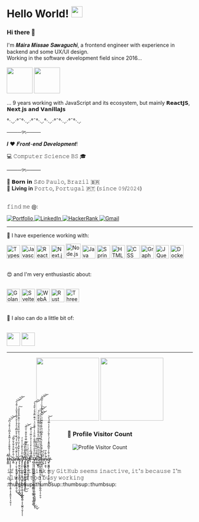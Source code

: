 <!-- in your header -->
<link rel="stylesheet" href="https://cdn.jsdelivr.net/gh/devicons/devicon@latest/devicon.min.css">

# Hello World! <img src="https://media.tenor.com/CKA21kCjN3QAAAAi/ali-yalniz-world-is-spinning.gif" width="30px">
### Hi there 👋

<p>
   I'm 𝑴𝒂́𝒊𝒓𝒂 𝑴𝒊𝒔𝒔𝒂𝒆 𝑺𝒂𝒘𝒂𝒈𝒖𝒄𝒉𝒊, a frontend engineer with experience in backend and some UX/UI design. </br>
   Working in the software development field since 2016...  </br></br>
   
   <img src="https://media.tenor.com/uPKBSSYU8BcAAAAj/computer-pixel.gif" width="70px"> 
   <img src="https://media.tenor.com/s1PTNnkaSQsAAAAi/js-java-script.gif" width="70px"> 

   ... 9 years working with JavaScript and its ecosystem, but mainly 𝗥𝗲𝗮𝗰𝘁𝗝𝗦, 𝗡𝗲𝘅𝘁.𝗷𝘀 𝗮𝗻𝗱 𝗩𝗮𝗻𝗶𝗹𝗹𝗮𝗝𝘀

   °·.¸.·°¯°·.¸.·°¯°·.¸.°·.¸.·°¯°·.¸.·°¯°·.¸.
 </p>
 <p>
    ────୨ৎ────
 </p>

𝑰 ❤️ 𝑭𝒓𝒐𝒏𝒕-𝒆𝒏𝒅 𝑫𝒆𝒗𝒆𝒍𝒐𝒑𝒎𝒆𝒏𝒕!

:computer: 𝙲𝚘𝚖𝚙𝚞𝚝𝚎𝚛 𝚂𝚌𝚒𝚎𝚗𝚌𝚎 𝙱𝚂 🎓  </br>

 <p>
    ────୨ৎ────
 </p>


:hatching_chick: 𝗕𝗼𝗿𝗻 𝗶𝗻 𝚂𝚊̃𝚘 𝙿𝚊𝚞𝚕𝚘, 𝙱𝚛𝚊𝚣𝚒𝚕 🇧🇷  </br>
:pushpin: 𝐋𝐢𝐯𝐢𝐧𝐠 𝐢𝐧 𝙿𝚘𝚛𝚝𝚘, 𝙿𝚘𝚛𝚝𝚞𝚐𝚊𝚕 🇵🇹 (𝚜𝚒𝚗𝚌𝚎 𝟶𝟿/𝟸𝟶𝟸𝟺)  </br> </br>

𝚏𝚒𝚗𝚍 𝚖𝚎 @͎:

<a href="https://sawastudio.me">![Portfolio](https://img.shields.io/badge/Portfolio-%23000000.svg?style=for-the-badge&logo=firefox&logoColor=#FF7139) </a> <a href="https://www.linkedin.com/in/missae-sawaguchi/">![LinkedIn](https://img.shields.io/badge/linkedin-%230077B5.svg?style=for-the-badge&logo=linkedin&logoColor=white) </a> <a href="https://www.hackerrank.com/profile/missae_sawaguchi">![HackerRank](https://img.shields.io/badge/-Hackerrank-2EC866?style=for-the-badge&logo=HackerRank&logoColor=white) </a> <a href="mailto:missae.sawaguchi@gmail.com">![Gmail](https://img.shields.io/badge/Gmail-D14836?style=for-the-badge&logo=gmail&logoColor=white)</a> 

---
💼 I have experience working with:

<p>          
  <img src="https://cdn.jsdelivr.net/gh/devicons/devicon/icons/typescript/typescript-original.svg" height="36" alt="Typescript" title="Typescript"/>
  <img src="https://cdn.jsdelivr.net/gh/devicons/devicon/icons/javascript/javascript-original.svg" height="36" alt="Javascript" title="Javascript"/>
  <img src="https://cdn.jsdelivr.net/gh/devicons/devicon/icons/react/react-original.svg" height="36" alt="ReactJS" title="ReactJS"/>
  <img src="https://github.com/up-for-grabs/up-for-grabs.net/assets/139565234/53ea0a94-f08f-422f-8b88-9cee8737c53e" height="36" alt="Next.js" title="Next.js"/>       
  <img src="https://cdn.jsdelivr.net/gh/devicons/devicon/icons/nodejs/nodejs-original.svg" height="40" alt="Node.js" title="Node.js"/>
  <img src="https://cdn.jsdelivr.net/gh/devicons/devicon/icons/java/java-original.svg" height="36" alt="Java" title="Java"/>
  <img src="https://cdn.jsdelivr.net/gh/devicons/devicon/icons/spring/spring-original.svg" height="36" alt="Spring" title="Spring"/>
  <img src="https://cdn.jsdelivr.net/gh/devicons/devicon/icons/html5/html5-original.svg" height="36" alt="HTML" title="HTML"/>
  <img src="https://cdn.jsdelivr.net/gh/devicons/devicon/icons/css3/css3-original.svg" height="36" alt="CSS" title="CSS"/>
  <img width="36" src="https://user-images.githubusercontent.com/25181517/192107856-aa92c8b1-b615-47c3-9141-ed0d29a90239.png" alt="GraphQL" title="GraphQL"/>
  <img src="https://cdn.jsdelivr.net/gh/devicons/devicon/icons/jquery/jquery-original.svg" height="36" alt="JQuery" title="Jquery"/>     
  <img src="https://cdn.jsdelivr.net/gh/devicons/devicon/icons/docker/docker-plain.svg" height="36" alt="Docker" title="Docker"/>    
</p>
<br>
😍 and I'm very enthusiastic about:
<p>
  <br>
  <img width="36" src="https://cdn.jsdelivr.net/gh/devicons/devicon@latest/icons/go/go-original.svg" alt="Golang" title="Golang"/>
  <img width="36" src="https://cdn.jsdelivr.net/gh/devicons/devicon/icons/svelte/svelte-original.svg" alt="Svelte" title="Svelte"/>
  <img width="36" height="36" src="https://user-images.githubusercontent.com/25181517/188324036-d704ac9a-6e61-4722-b978-254b25b61bed.png" alt="WebAssembly" title="WebAssembly"/>
  <img width="36" height="36" src="https://github.com/up-for-grabs/up-for-grabs.net/assets/139565234/bf1c680b-e389-4619-ad37-04016bee7430" alt="Rust" title="Rust" style="background:white"/>
  <img width="36" height="36" src="https://github.com/up-for-grabs/up-for-grabs.net/assets/139565234/79e7b8db-5590-4bd2-b27a-c9d376c9489b" background="white" alt="Three.js" title="Three.js"/>
</p>
<br>
🎨 I also can do a little bit of:
<p>
  <br>
  <img width="36" src="https://cdn.jsdelivr.net/gh/devicons/devicon/icons/figma/figma-original.svg" />
  <img width="36" src="https://cdn.jsdelivr.net/gh/devicons/devicon/icons/gimp/gimp-original.svg" />   
</p>

---

<p align="center">
  <img src="https://github-readme-stats-git-masterrstaa-rickstaa.vercel.app/api/top-langs/?username=msawaguchi&bg_color=30,450825,96023d&layout=compact&langs_count=8&theme=omni" height="170em">
  <img src="https://github-readme-stats.vercel.app/api?username=msawaguchi&theme=omni&bg_color=30,96023d,450825" height="170em">
</p>


<div align="center">
  <h3><b>📍 Profile Visitor Count</b></h3>
</div>

<p align="center">
  <img
    src="https://profile-counter.glitch.me/msawaguchi/count.svg"
    alt="Profile Visitor Count"
  />
</p>

t̴͍͇̲̿̽h̶̨̨̢̧̡̧͙͎̦͇͕̤̘̖͕̯̮̠̣̫̜͉͕̭̯̦̩̟͎̭͍̮̖̙͔̦̰̖̩̜͆̑̄̒́́̌̑͌̌̀̀̒̾̿̎̽̂̓͆̋̒̇̄̐́͗͆̑̕͘͘͝͝͝ȁ̶̙̻͗͋̀̃̇͌̈͒̌̃͐͋̂͆͂͘͠ņ̶̡̢̹̮͕͉̪̜͍͈̟̥͖͓̰͉̘̳͍̮̱̦̱̫̦̼̮̍̈́͐̈͌́͛͆̀̓̄̅̇̒̾̓͐̓̑͋͆̅̾̈̾̊͐̑̆̓̅̊̒͒̆͂̔͗̍͂̽͋͘̕̚̕͜͜͜͜͝͝͝͠ͅk̵̡̨̡̛̼̲̠̺̘͚͉̞̯̯̰̗͍̩̞̹͉͎͈̝̳̣̗̺͔͈̺̾̾̓͋̍͊͂̊̓̅̈͐͒͆̑̈́̓͋̂́̏̌̽̅͗̇͛̃͊̀̅̊̄̊̽̌̔͜͜͠ş̸̡̡̧̛̞̩͎̫͔̖͇̣͓͚̦̹̳̙̗͙͕̦̫̙̠̻̖̬̟̝̲̙̻̘̻̹̥̝̖̺̳̣͕̫̩̙͒̅͗̄̑̈́̐̀̄̄̒̉͗̑͑̒͘̚̕ͅͅͅ ̶̧̧̨͈͇͓̩̠̩̝̠̞̟̹̥̝̝̭̣̞̳̞̗̖̝̯̭̌̆̀͂̅̒̄̀̾̄͐͆͛͘͘͘͜͝f̶̡̧̬͕̯̪̝͚̘͍̬͖̹͙̙͚̣͉͓̱͉̭̝̗̏̊͒̆̿̒̑̓͌̑͊̿̔̅̀̆̂͂̇̍̋̿͘̕͜͝͝ơ̸̢̛͇̭͖͇̗̘̩̬̦̟̻̘̻͓̫͉̇́͋̉̔̏́͗̇̉̚̕̚ŕ̶̘̑͐͆̍͆̋͗̾͒̉̒̓̒̆̓̿̈́͗̂͊͝ ̶̧̢̤̜̗̣̖̺̜͉̩͇͕͍̺͓̣͓͙̹̰͚͕̳̻͙̝̘̪̳̠̣̥̝̣̪͍̘͇́͋͗̒̕͜͜͜ͅṽ̷̧̡̢̧̢̛͓̮̝͚͙̻͔͍̠̙̪͖̣̪̼̠͇͉̥͔̦͍͉̻͔͍̲̼̻̲͍̞͓̩̠͐̏̏̀̔̌̆͗͋̌̿̌͋̇̅͋̎͑̔̇͐͌̐̈́͑̈́͂͊̿̌́̐́̀͂̎̉̊̕͠͠͝ͅͅī̵͕̻̉͐͌̇̌͗̏̿̋̃̌͆̈́̚͘͜͠ͅṣ̷̛̰̹̬͇͙͐͛̂̎̀̂̈̀͆̽̍͑̈́̌̋̃̇̂̀̽̑̂̆̊̈́̑̆̀͊̑͊̐̆̂̃͗̈́̚͘͝͠͝͝ĭ̶̢͇͖͕̰̟̼̣͇͈̹̩̥̮̬̟͍̤̫͓̝̝̯̩̬̲̞̲̣͔̞̣̫̹̬͗̈́̅̈̌͛̍́̈́̾̃͑́͊̀̔͑̃̆͑̊͐̐̑̿̂̀̍̔̓̀͘͘̕͘͝͝͝t̷̢̡̛̯̟̬̹̗͔͎͖̜͉̓̊́̈͊̓̃̐̃͛̾̓̈̔̓̒͊̌͆́́̑̇̊̾̎̄̿̈́͗͗̀̂̂͑̉͐̊̏͑͗͐̅͆̄̚͜͝͝͠i̶̹̯͍̒̃̈́̈́ǹ̶̨̧̜̮̰͉̐̍̅̓̅̚g̶̞̤͚̪͇͙̦̲̠̫͔͔̥̣̼̝̦̘̓͋͛͂̒̍̄̂͆͌͌̽̾̒́̀̔̃̀̈́͐͐̒̾̿́́̔̄͘̕͜͝ͅ

<p>
   𝚒𝚏 𝚢𝚘𝚞 𝚝𝚑𝚒𝚗𝚔 𝚖𝚢 𝙶𝚒𝚝𝙷𝚞𝚋 𝚜𝚎𝚎𝚖𝚜 𝚒𝚗𝚊𝚌𝚝𝚒𝚟𝚎, 𝚒𝚝'𝚜 𝚋𝚎𝚌𝚊𝚞𝚜𝚎 𝙸'𝚖 𝚊𝚕𝚠𝚊𝚢𝚜 𝚝𝚘𝚘 𝚋𝚞𝚜𝚢 𝚠𝚘𝚛𝚔𝚒𝚗𝚐 :thumbsup::thumbsup::thumbsup::thumbsup: 
</p>
